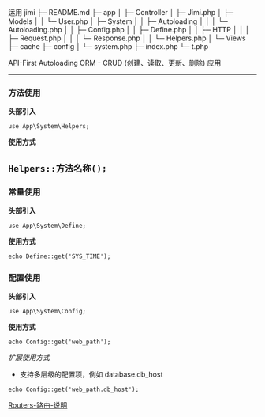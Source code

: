 运用
jimi
├─ README.md 
├─ app 
│  ├─ Controller 
│  ├─ Jimi.php 
│  ├─ Models 
│  │  └─ User.php 
│  ├─ System 
│  │  ├─ Autoloading 
│  │  │  └─ Autoloading.php 
│  │  ├─ Config.php 
│  │  ├─ Define.php 
│  │  ├─ HTTP 
│  │  │  ├─ Request.php 
│  │  │  └─ Response.php 
│  │  └─ Helpers.php 
│  └─ Views 
├─ cache 
├─ config 
│  └─ system.php 
├─ index.php 
└─ t.php 

API-First
Autoloading
ORM  - CRUD (创建、读取、更新、删除) 应用

-----
### 方法使用

 **头部引入**
 
`use App\System\Helpers;`

 **使用方式**
 
 `Helpers::方法名称();`
 -----
 ### 常量使用

 **头部引入**
 
`use App\System\Define;`

 **使用方式**
 
 `echo Define::get('SYS_TIME');`
 
  ### 配置使用

 **头部引入**
 
`use App\System\Config;`

 **使用方式**
 
 `echo Config::get('web_path');`
 
 *扩展使用方式*
  - 支持多层级的配置项，例如 database.db_host
  
 `echo Config::get('web_path.db_host');`
 
 [Routers-路由-说明](/docs/Router.md)